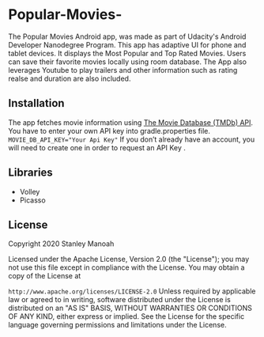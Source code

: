 # Popular-Movies-

The Popular Movies Android app, was made as part of Udacity's Android Developer Nanodegree Program. This app has adaptive UI for phone and tablet devices. 
It displays the Most Popular and Top Rated Movies. Users can save their favorite movies locally using room database. 
The App also leverages Youtube to play trailers and other information such as rating realse and duration are also included.

## Installation 

The app fetches movie information using [The Movie Database (TMDb) API](https://www.themoviedb.org/documentation/api). You have to enter your own API key into gradle.properties file.
`MOVIE_DB_API_KEY="Your Api Key"`
If you don’t already have an account, you will need to create one in order to request an API Key .

## Libraries

* Volley
* Picasso


## License
Copyright 2020 Stanley Manoah

Licensed under the Apache License, Version 2.0 (the "License"); you may not use this file except in compliance with the License.
You may obtain a copy of the License at

`http://www.apache.org/licenses/LICENSE-2.0`
Unless required by applicable law or agreed to in writing, software distributed under the License is distributed
on an "AS IS" BASIS, WITHOUT WARRANTIES OR CONDITIONS OF ANY KIND, either express or implied. 
See the License for the specific language governing permissions and limitations under the License.
